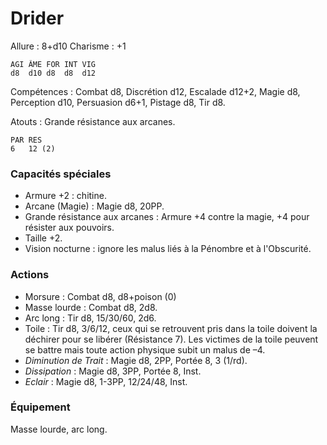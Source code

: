# Drider

Allure : 8+d10
Charisme : +1

	AGI	ÂME	FOR	INT	VIG
	d8	d10	d8	d8	d12

Compétences : Combat d8, Discrétion d12, Escalade d12+2, Magie d8, Perception d10, Persuasion d6+1, Pistage d8, Tir d8.

Atouts : Grande résistance aux arcanes.

	PAR	RES
	6	12 (2)

### Capacités spéciales
- Armure +2 : chitine.
- Arcane (Magie) : Magie d8, 20PP.
- Grande résistance aux arcanes : Armure +4 contre la magie, +4 pour résister aux pouvoirs.
- Taille +2.
- Vision nocturne : ignore les malus liés à la Pénombre et à l'Obscurité.

### Actions
- Morsure : Combat d8, d8+poison (0)
- Masse lourde : Combat d8, 2d8.
- Arc long : Tir d8, 15/30/60, 2d6.
- Toile : Tir d8, 3/6/12, ceux qui se retrouvent pris dans la toile doivent la déchirer pour se libérer (Résistance 7). Les victimes de la toile peuvent se battre mais toute action physique subit un malus de –4.
- _Diminution de Trait_ : Magie d8, 2PP, Portée 8, 3 (1/rd).
- _Dissipation_ : Magie d8, 3PP, Portée 8, Inst.
- _Eclair_ : Magie d8, 1-3PP, 12/24/48, Inst.

### Équipement
Masse lourde, arc long.
